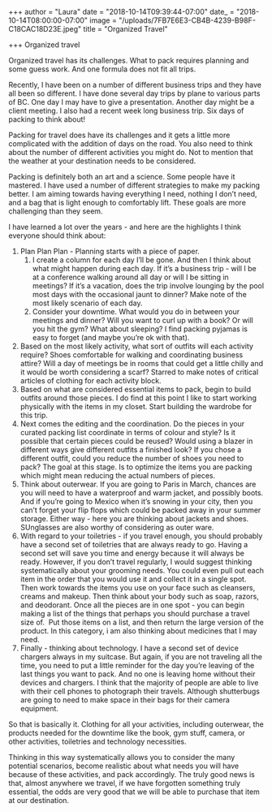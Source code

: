 +++
author = "Laura"
date = "2018-10-14T09:39:44-07:00"
date_ = "2018-10-14T08:00:00-07:00"
image = "/uploads/7FB7E6E3-CB4B-4239-B98F-C18CAC18D23E.jpeg"
title = "Organized Travel"

+++
Organized travel

Organized travel has its challenges. What to pack requires planning and some guess work. And one formula does not fit all trips. 

Recently, I have been on a number of different business trips and they have all been so different. I have done several day trips by plane to various parts of BC. One day I may have to give a presentation. Another day might be a client meeting. I also had a recent week long business trip. Six days of packing to think about!

Packing for travel does have its challenges and it gets a little more complicated with the addition of days on the road. You also need to think about the number of different activities you might do. Not to mention that the weather at your destination needs to be considered.

Packing is definitely both an art and a science. Some people have it mastered.  I have used a number of different strategies to make my packing better. I am aiming towards having everything I need, nothing I don’t need, and a bag that is light enough to comfortably lift. These goals are more challenging than they seem.

I have learned a lot over the years - and here are the highlights I think everyone should think about:

1. Plan Plan Plan -  Planning starts with a piece of paper.
   1. I create a column for each day I’ll be gone. And then I think about what might happen during each day. If it’s a business trip - will I be at a conference walking around all day or will I be sitting in meetings? If it’s a vacation, does the trip involve lounging by the pool most days with the occasional jaunt to dinner? Make note of the most likely scenario of each day.
   2. Consider your downtime. What would you do in between your meetings and dinner? Will you want to curl up with a book? Or will you hit the gym? What about sleeping? I find packing pyjamas is easy to forget (and maybe you’re ok with that).
2. Based on the most likely activity, what sort of outfits will each activity require? Shoes comfortable for walking and coordinating business attire? Will a day of meetings be in rooms that could get a little chilly and it would be worth considering a scarf? Starred to make notes of critical articles of clothing for each activity block.
3. Based on what are considered essential items to pack, begin to build outfits around those pieces. I do find at this point I like to start working physically with the items in my closet. Start building the wardrobe for this trip.
4. Next comes the editing and the coordination. Do the pieces in your curated packing list coordinate in terms of colour and style? Is it possible that certain pieces could be reused? Would using a blazer in different ways give different outfits a finished look? If you chose a different outfit, could you reduce the number of shoes you need to pack? The goal at this stage. Is to optimize the items you are packing which might mean reducing the actual numbers of pieces.
5. Think about outerwear. If you are going to Paris in March, chances are you will need to have a waterproof and warm jacket, and possibly boots. And if you’re going to Mexico when it’s snowing in your city, then you can’t forget your flip flops which could be packed away in your summer storage. Either way - here you are thinking about jackets and shoes. SUnglasses are also worthy of considering as outer ware.
6. With regard to your toiletries - if you travel enough, you should probably have a second set of toiletries that are always ready to go. Having a second set will save you time and energy because it will always be ready. However, if you don’t travel regularly, I would suggest thinking systematically about your grooming needs. You could even pull out each item in the order that you would use it and collect it in a single spot. Then work towards the items you use on your face such as cleansers, creams and makeup. Then think about your body such as soap, razors, and deodorant. Once all the pieces are in one spot - you can begin making a list of the things that perhaps you should purchase a travel size of.  Put those items on a list, and then return the large version of the product. In this category, i am also thinking about medicines that I may need.
7. Finally - thinking about technology. I have a second set of device chargers always in my suitcase. But again, if you are not traveling all the time, you need to put a little reminder for the day you’re leaving of the last things you want to pack. And no one is leaving home without their devices and chargers. I think that the majority of people are able to live with their cell phones to photograph their travels. Although shutterbugs are going to need to make space in their bags for their camera equipment.

So that is basically it. Clothing for all your activities, including outerwear, the products needed for the downtime like the book, gym stuff, camera, or other activities, toiletries and technology necessities.

Thinking in this way systematically allows you to consider the many potential scenarios, become realistic about what needs you will have because of these activities, and pack accordingly. The truly good news is that, almost anywhere we travel, if we have forgotten something truly essential, the odds are very good that we will be able to purchase that item at our destination.